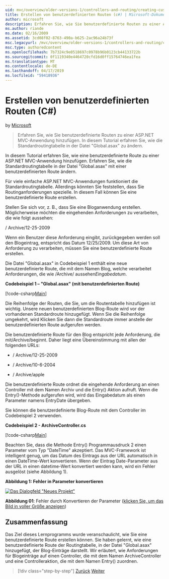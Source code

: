 ```yaml
---
uid: mvc/overview/older-versions-1/controllers-and-routing/creating-custom-routes-cs
title: Erstellen von benutzerdefinierten Routen (c#) | Microsoft-Dokumentation
author: microsoft
description: Erfahren Sie, wie Sie benutzerdefinierte Routen zu einer ASP.NET MVC-Anwendung hinzufügen. In diesem Tutorial erfahren Sie, wie die Standardroutingtabelle in der Datei "Global.asax" zu ändern.
ms.author: riande
ms.date: 02/16/2009
ms.assetid: 3cd08f02-8763-490a-b625-2ac96a24b73f
msc.legacyurl: /mvc/overview/older-versions-1/controllers-and-routing/creating-custom-routes-cs
msc.type: authoredcontent
ms.openlocfilehash: 7b7324c9e0518697c0978b96b0123cb44133722b
ms.sourcegitcommit: 0f1119340e4464720cfd16d0ff15764746ea1fea
ms.translationtype: MT
ms.contentlocale: de-DE
ms.lasthandoff: 04/17/2019
ms.locfileid: "59418936"
---
```

# <a name="creating-custom-routes-c"></a>Erstellen von benutzerdefinierten Routen (C#)

by [Microsoft](https://github.com/microsoft)

> Erfahren Sie, wie Sie benutzerdefinierte Routen zu einer ASP.NET MVC-Anwendung hinzufügen. In diesem Tutorial erfahren Sie, wie die Standardroutingtabelle in der Datei "Global.asax" zu ändern.


In diesem Tutorial erfahren Sie, wie eine benutzerdefinierte Route zu einer ASP.NET MVC-Anwendung hinzufügen. Erfahren Sie, wie die Standardroutingtabelle in der Datei "Global.asax" mit einer benutzerdefinierten Route ändern.

Für viele einfache ASP.NET MVC-Anwendungen funktioniert die Standardroutingtabelle. Allerdings könnten Sie feststellen, dass Sie Routinganforderungen spezielle. In diesem Fall können Sie eine benutzerdefinierte Route erstellen.

Stellen Sie sich vor, z. B., dass Sie eine Bloganwendung erstellen. Möglicherweise möchten die eingehenden Anforderungen zu verarbeiten, die wie folgt aussehen:

/ Archive/12-25-2009

Wenn ein Benutzer diese Anforderung eingibt, zurückgegeben werden soll den Blogeintrag, entspricht das Datum 12/25/2009. Um diese Art von Anforderung zu verarbeiten, müssen Sie eine benutzerdefinierte Route erstellen.

Die Datei "Global.asax" in Codebeispiel 1 enthält eine neue benutzerdefinierte Route, die mit dem Namen Blog, welche verarbeitet Anforderungen, die wie /Archive/ aussehen*Eingabedatum*.

**Codebeispiel 1 – "Global.asax" (mit benutzerdefinierten Route)**

[!code-csharp[Main](creating-custom-routes-cs/samples/sample1.cs)]

Die Reihenfolge der Routen, die Sie, um die Routentabelle hinzufügen ist wichtig. Unsere neuen benutzerdefinierten Blog-Route wird vor der vorhandenen Standardroute hinzugefügt. Wenn Sie die Reihenfolge umgekehrt, wird Klicken Sie dann die Standardroute immer anstelle der benutzerdefinierten Route aufgerufen werden.

Die benutzerdefinierte Route für den Blog entspricht jede Anforderung, die mit/Archive/beginnt. Daher liegt eine Übereinstimmung mit allen der folgenden URLs:

- / Archive/12-25-2009

- / Archive/10-6-2004

- / Archive/apple

Die benutzerdefinierte Route ordnet die eingehende Anforderung an einen Controller mit dem Namen Archiv und die Entry() Aktion aufruft. Wenn die Entry()-Methode aufgerufen wird, wird das Eingabedatum als einen Parameter namens EntryDate übergeben.

Sie können die benutzerdefinierte Blog-Route mit dem Controller im Codebeispiel 2 verwenden.

**Codebeispiel 2 - ArchiveController.cs**

[!code-csharp[Main](creating-custom-routes-cs/samples/sample2.cs)]

Beachten Sie, dass die Methode Entry() Programmausdruck 2 einen Parameter vom Typ "DateTime" akzeptiert. Das MVC-Framework ist intelligent genug, um das Datum des Eintrags aus der URL automatisch in einen DateTime-Wert konvertieren. Wenn der Eintrag Date-Parameter aus der URL in einen datetime-Wert konvertiert werden kann, wird ein Fehler ausgelöst (siehe Abbildung 1).

**Abbildung 1: Fehler in Parameter konvertieren**


[![Das Dialogfeld "Neues Projekt"](creating-custom-routes-cs/_static/image1.jpg)](creating-custom-routes-cs/_static/image1.png)

**Abbildung 01**: Fehler durch Konvertieren der Parameter ([klicken Sie, um das Bild in voller Größe anzeigen](creating-custom-routes-cs/_static/image2.png))


## <a name="summary"></a>Zusammenfassung

Das Ziel dieses Lernprogramms wurde veranschaulicht, wie Sie eine benutzerdefinierte Route erstellen können. Sie haben gelernt, wie eine benutzerdefinierte Route der Routingtabelle, in der Datei "Global.asax" hinzugefügt, der Blog-Einträge darstellt. Wir erläutert, wie Anforderungen für Blogeinträge auf einen Controller, die mit dem Namen ArchiveController und eine Controlleraktion, die mit dem Namen Entry() zuordnen.

> [!div class="step-by-step"]
> [Zurück](aspnet-mvc-controllers-overview-cs.md)
> [Weiter](creating-a-route-constraint-cs.md)
